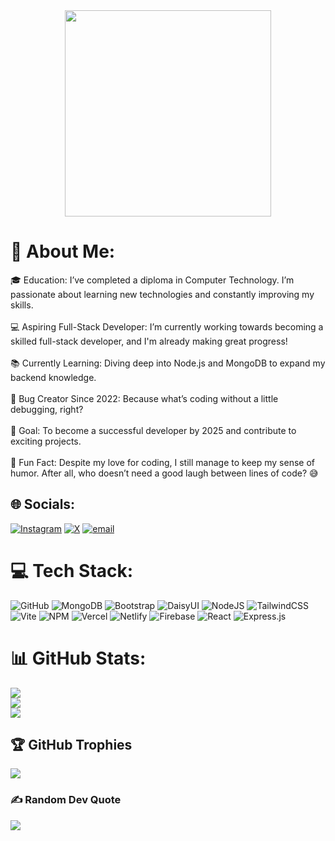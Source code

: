 <div align="center">
  <img height="330" src="https://i.ibb.co.com/LrXtFXn/Rahima-Akter.png"  />
</div>

###

# 💫 About Me:
🎓 Education: I’ve completed a diploma in Computer Technology. I’m passionate about learning new technologies and constantly improving my skills.<br><br>💻 Aspiring Full-Stack Developer: I’m currently working towards becoming a skilled full-stack developer, and I'm already making great progress!<br><br>📚 Currently Learning: Diving deep into Node.js and MongoDB to expand my backend knowledge.<br><br>🐞 Bug Creator Since 2022: Because what’s coding without a little debugging, right?<br><br>🎯 Goal: To become a successful developer by 2025 and contribute to exciting projects.<br><br>🎲 Fun Fact: Despite my love for coding, I still manage to keep my sense of humor. After all, who doesn’t need a good laugh between lines of code? 😅


## 🌐 Socials:
[![Instagram](https://img.shields.io/badge/Instagram-%23E4405F.svg?logo=Instagram&logoColor=white)](https://instagram.com/rahi99_a) [![X](https://img.shields.io/badge/X-black.svg?logo=X&logoColor=white)](https://x.com/Rahima_A_Srity) [![email](https://img.shields.io/badge/Email-D14836?logo=gmail&logoColor=white)](mailto:rahimaakter1527@gmail.com) 

# 💻 Tech Stack:
![GitHub](https://img.shields.io/badge/github-%23121011.svg?style=for-the-badge&logo=github&logoColor=white) ![MongoDB](https://img.shields.io/badge/MongoDB-%234ea94b.svg?style=for-the-badge&logo=mongodb&logoColor=white) ![Bootstrap](https://img.shields.io/badge/bootstrap-%238511FA.svg?style=for-the-badge&logo=bootstrap&logoColor=white) ![DaisyUI](https://img.shields.io/badge/daisyui-5A0EF8?style=for-the-badge&logo=daisyui&logoColor=white) ![NodeJS](https://img.shields.io/badge/node.js-6DA55F?style=for-the-badge&logo=node.js&logoColor=white) ![TailwindCSS](https://img.shields.io/badge/tailwindcss-%2338B2AC.svg?style=for-the-badge&logo=tailwind-css&logoColor=white) ![Vite](https://img.shields.io/badge/vite-%23646CFF.svg?style=for-the-badge&logo=vite&logoColor=white) ![NPM](https://img.shields.io/badge/NPM-%23CB3837.svg?style=for-the-badge&logo=npm&logoColor=white) ![Vercel](https://img.shields.io/badge/vercel-%23000000.svg?style=for-the-badge&logo=vercel&logoColor=white) ![Netlify](https://img.shields.io/badge/netlify-%23000000.svg?style=for-the-badge&logo=netlify&logoColor=#00C7B7) ![Firebase](https://img.shields.io/badge/firebase-%23039BE5.svg?style=for-the-badge&logo=firebase) ![React](https://img.shields.io/badge/react-%2320232a.svg?style=for-the-badge&logo=react&logoColor=%2361DAFB) ![Express.js](https://img.shields.io/badge/express.js-%23404d59.svg?style=for-the-badge&logo=express&logoColor=%2361DAFB)
# 📊 GitHub Stats:
![](https://github-readme-stats.vercel.app/api?username=Rahima-Akter&theme=dark&hide_border=false&include_all_commits=true&count_private=false)<br/>
![](https://github-readme-streak-stats.herokuapp.com/?user=Rahima-Akter&theme=dark&hide_border=false)<br/>
![](https://github-readme-stats.vercel.app/api/top-langs/?username=Rahima-Akter&theme=dark&hide_border=false&include_all_commits=true&count_private=false&layout=compact)

## 🏆 GitHub Trophies
![](https://github-profile-trophy.vercel.app/?username=Rahima-Akter&theme=radical&no-frame=false&no-bg=false&margin-w=4)

### ✍️ Random Dev Quote
![](https://quotes-github-readme.vercel.app/api?type=horizontal&theme=radical)
